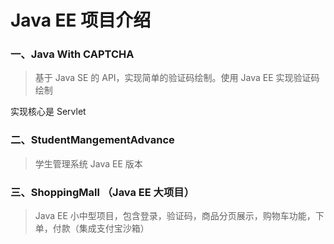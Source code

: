 # Java EE 项目介绍  
### 一、Java With CAPTCHA    
> 基于 Java SE 的 API，实现简单的验证码绘制。使用 Java EE 实现验证码绘制   

实现核心是 Servlet

### 二、StudentMangementAdvance  
> 学生管理系统 Java EE 版本  

### 三、ShoppingMall  （Java EE 大项目）
> Java EE 小中型项目，包含登录，验证码，商品分页展示，购物车功能，下单，付款（集成支付宝沙箱）     